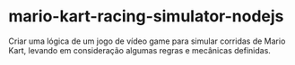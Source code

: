 # mario-kart-racing-simulator-nodejs
Criar uma lógica de um jogo de vídeo game para simular corridas de Mario Kart, levando em consideração algumas regras e mecânicas definidas.
